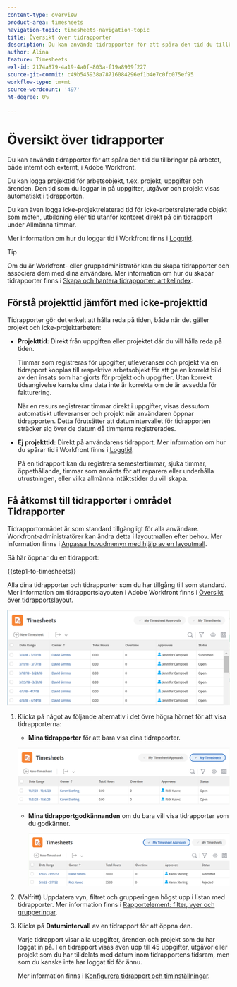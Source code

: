 ```yaml
---
content-type: overview
product-area: timesheets
navigation-topic: timesheets-navigation-topic
title: Översikt över tidrapporter
description: Du kan använda tidrapporter för att spåra den tid du tillbringar på arbetet, både internt och externt, i Adobe Workfront.
author: Alina
feature: Timesheets
exl-id: 2174a879-4a19-4a0f-803a-f19a8909f227
source-git-commit: c49b545938a78716084296ef1b4e7c0fc075ef95
workflow-type: tm+mt
source-wordcount: '497'
ht-degree: 0%

---
```


# Översikt över tidrapporter

Du kan använda tidrapporter för att spåra den tid du tillbringar på arbetet, både internt och externt, i Adobe Workfront.

Du kan logga projekttid för arbetsobjekt, t.ex. projekt, uppgifter och ärenden. Den tid som du loggar in på uppgifter, utgåvor och projekt visas automatiskt i tidrapporten.

Du kan även logga icke-projektrelaterad tid för icke-arbetsrelaterade objekt som möten, utbildning eller tid utanför kontoret direkt på din tidrapport under Allmänna timmar.

Mer information om hur du loggar tid i Workfront finns i [Loggtid](../../timesheets/create-and-manage-timesheets/log-time.md).

>[!TIP]
>
>Om du är Workfront- eller gruppadministratör kan du skapa tidrapporter och associera dem med dina användare. Mer information om hur du skapar tidrapporter finns i [Skapa och hantera tidrapporter: artikelindex](../create-and-manage-timesheets/create-and-manage-timesheets.md).


## Förstå projekttid jämfört med icke-projekttid

Tidrapporter gör det enkelt att hålla reda på tiden, både när det gäller projekt och icke-projektarbeten:

* **Projekttid:** Direkt från uppgiften eller projektet där du vill hålla reda på tiden.

  Timmar som registreras för uppgifter, utleveranser och projekt via en tidrapport kopplas till respektive arbetsobjekt för att ge en korrekt bild av den insats som har gjorts för projekt och uppgifter. Utan korrekt tidsangivelse kanske dina data inte är korrekta om de är avsedda för fakturering.

  När en resurs registrerar timmar direkt i uppgifter, visas dessutom automatiskt utleveranser och projekt när användaren öppnar tidrapporten. Detta förutsätter att datumintervallet för tidrapporten sträcker sig över de datum då timmarna registrerades.

* **Ej projekttid:** Direkt på användarens tidrapport. Mer information om hur du spårar tid i Workfront finns i   [Loggtid](../../timesheets/create-and-manage-timesheets/log-time.md).

  På en tidrapport kan du registrera semestertimmar, sjuka timmar, öppethållande, timmar som använts för att reparera eller underhålla utrustningen, eller vilka allmänna intäktstider du vill skapa.

## Få åtkomst till tidrapporter i området Tidrapporter

Tidrapportområdet är som standard tillgängligt för alla användare. Workfront-administratörer kan ändra detta i layoutmallen efter behov. Mer information finns i [Anpassa huvudmenyn med hjälp av en layoutmall](/help/quicksilver/administration-and-setup/customize-workfront/use-layout-templates/customize-main-menu.md).

Så här öppnar du en tidrapport:

{{step1-to-timesheets}}

Alla dina tidrapporter och tidrapporter som du har tillgång till som standard. Mer information om tidrapportslayouten i Adobe Workfront finns i [Översikt över tidrapportslayout](../../timesheets/timesheets/timesheet-layout.md).

![](assets/all-timesheets-list-nwe-350x68.png)

1. Klicka på något av följande alternativ i det övre högra hörnet för att visa tidrapporterna:

   * **Mina tidrapporter** för att bara visa dina tidrapporter.

   ![](assets/my-timesheets-list-various-statuses-nwe-350x60.png)

   * **Mina tidrapportgodkännanden** om du bara vill visa tidrapporter som du godkänner.

     ![](assets/timesheets-i-approve-list-with0filters-new-nwe-350x61.png)


1. (Valfritt) Uppdatera vyn, filtret och grupperingen högst upp i listan med tidrapporter. Mer information finns i [Rapportelement: filter, vyer och grupperingar](../../reports-and-dashboards/reports/reporting-elements/reporting-elements-overview.md).

1. Klicka på **Datumintervall** av en tidrapport för att öppna den.

   Varje tidrapport visar alla uppgifter, ärenden och projekt som du har loggat in på. I en tidrapport visas även upp till 45 uppgifter, utgåvor eller projekt som du har tilldelats med datum inom tidrapportens tidsram, men som du kanske inte har loggat tid för ännu.

   Mer information finns i [Konfigurera tidrapport och timinställningar](../../administration-and-setup/set-up-workfront/configure-timesheets-schedules/timesheet-and-hour-preferences.md).
